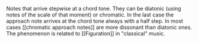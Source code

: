 Notes that arrive stepwise at a chord tone.
They can be  diatonic (using notes of the scale of that moment) or chromatic.
In the last case the approach note arrives at the chord tone always with a half step.
In most cases [[chromatic approach notes]] are more dissonant than diatonic ones.
The phenomenon is related  to [[Figuration]] in "classical" music.
